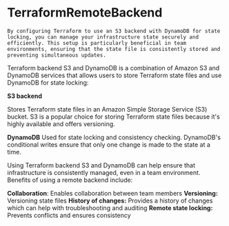 # TerraformRemoteBackend

`By configuring Terraform to use an S3 backend with DynamoDB for state locking, you can manage your infrastructure state securely and efficiently. This setup is particularly beneficial in team environments, ensuring that the state file is consistently stored and preventing simultaneous updates.`

Terraform backend S3 and DynamoDB is a combination of Amazon S3 and DynamoDB services that allows users to store Terraform state files and use DynamoDB for state locking:

**S3 backend**

Stores Terraform state files in an Amazon Simple Storage Service (S3) bucket. S3 is a popular choice for storing Terraform state files because it's highly available and offers versioning.

**DynamoDB**
Used for state locking and consistency checking. DynamoDB's conditional writes ensure that only one change is made to the state at a time. 

Using Terraform backend S3 and DynamoDB can help ensure that infrastructure is consistently managed, even in a team environment. Benefits of using a remote backend include:

**Collaboration**: Enables collaboration between team members
**Versioning:** Versioning state files
**History of changes:** Provides a history of changes which can help with troubleshooting and auditing
**Remote state locking:** Prevents conflicts and ensures consistency 

